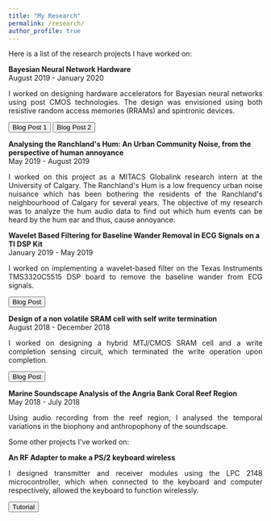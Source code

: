 ```yaml
---
title: "My Research"
permalink: /research/
author_profile: true
---
```


Here is a list of the research projects I have worked on:

<b>Bayesian Neural Network Hardware</b> <br>
 August 2019 - January 2020 <br>
 <p style='text-align: justify;'>
 I worked on designing hardware accelerators for Bayesian neural networks using post CMOS technologies. The design was envisioned using both resistive random access memories (RRAMs) and spintronic devices. </p>
 
 <button onclick="document.location = 'https://akulmalhotra.github.io/posts/2020/05/spinbnn'">Blog Post 1</button>
 <button onclick="document.location = 'https://akulmalhotra.github.io/posts/rrambnn'">Blog Post 2</button>
 
 <b>Analysing the Ranchland's Hum: An Urban Community Noise, from the perspective of human annoyance</b> <br>
 May 2019 - August 2019 <br>
 <p style='text-align: justify;'>
 I worked on this project as a MITACS Globalink research intern at the University of Calgary. The Ranchland's Hum is a low frequency urban noise nuisance which has been bothering the residents of the Ranchland's neighbourhood of Calgary for several years. The objective of my research was to analyze the hum audio data to find out which hum events can be heard by the hum ear and thus, cause annoyance. </p>  
 
 <b>Wavelet Based Filtering for Baseline Wander Removal in ECG Signals on a TI DSP Kit</b> <br>
 January 2019 - May 2019 <br>
 <p style='text-align: justify;'>
 I worked on implementing a wavelet-based filter on the Texas Instruments TMS3320C5515 DSP board to remove the baseline wander from ECG signals. </p>
 
 <button onclick="document.location = 'https://akulmalhotra.github.io/posts/2020/05/waveletecg'">Blog Post</button>
 
 <b>Design of a non volatile SRAM cell with self write termination</b> <br>
 August 2018 - December 2018 <br>
 
 <p style='text-align: justify;'>
 I worked on designing a hybrid MTJ/CMOS SRAM cell and a write completion sensing circuit, which terminated the write operation upon completion. </p>
 
 <button onclick="document.location = 'https://akulmalhotra.github.io/posts/2020/05/nvsram'">Blog Post</button>
 
 <b>Marine Soundscape Analysis of the Angria Bank Coral Reef Region</b> <br>
 May 2018 - July 2018 <br>
 
<p style='text-align: justify;'>
Using audio recording from the reef region, I analysed the temporal variations in the biophony and anthropophony of the soundscape. </p> 
 
 Some other projects I've worked on:
 
 <b>An RF Adapter to make a PS/2 keyboard wireless</b> <br>
 <p style='text-align: justify;'>
 I designed transmitter and receiver modules using the LPC 2148 microcontroller, which when connected to the keyboard and computer respectively, allowed the keyboard to function wirelessly. </p>
 
 <button onclick="document.location = 'https://hackaday.io/project/161252-an-rf-adapter-to-make-a-ps2-keyboard-wireless'">Tutorial</button>
 
 
 
 
